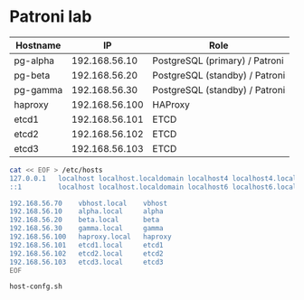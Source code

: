 # Patroni lab

| **Hostname** | **IP**         | **Role**                       |
|--------------|----------------|--------------------------------|
| pg-alpha     | 192.168.56.10  | PostgreSQL (primary) / Patroni |
| pg-beta      | 192.168.56.20  | PostgreSQL (standby) / Patroni |
| pg-gamma     | 192.168.56.30  | PostgreSQL (standby) / Patroni |
| haproxy      | 192.168.56.100 | HAProxy                        |
| etcd1        | 192.168.56.101 | ETCD                           |
| etcd2        | 192.168.56.102 | ETCD                           |
| etcd3        | 192.168.56.103 | ETCD                           |





```bash
cat << EOF > /etc/hosts
127.0.0.1   localhost localhost.localdomain localhost4 localhost4.localdomain4
::1         localhost localhost.localdomain localhost6 localhost6.localdomain6

192.168.56.70    vbhost.local    vbhost
192.168.56.10    alpha.local     alpha
192.168.56.20    beta.local      beta
192.168.56.30    gamma.local     gamma
192.168.56.100   haproxy.local   haproxy
192.168.56.101   etcd1.local     etcd1
192.168.56.102   etcd2.local     etcd2
192.168.56.103   etcd3.local     etcd3
EOF
```




```bash
host-confg.sh
```

